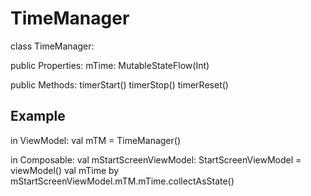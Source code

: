 # TimeManager

class TimeManager:

public Properties:
  mTime: MutableStateFlow(Int)

public Methods:
  timerStart()
  timerStop()
  timerReset()

## Example
in ViewModel:
  val mTM = TimeManager()

in Composable:
  val mStartScreenViewModel: StartScreenViewModel = viewModel()
  val mTime by mStartScreenViewModel.mTM.mTime.collectAsState()
  
